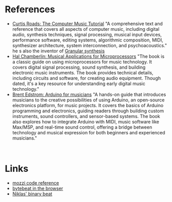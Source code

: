 # References

- [Curtis Roads: The Computer Music Tutorial](https://web.archive.org/web/20080418053712/http://mitpress.mit.edu/catalog/item/default.asp?tid=8218&ttype=2) "A comprehensive text and reference that covers all aspects of computer music, including digital audio, synthesis techniques, signal processing, musical input devices, performance software, editing systems, algorithmic composition, MIDI, synthesizer architecture, system interconnection, and psychoacoustics." he s also the inventor of [Granular synthesis](https://en.wikipedia.org/wiki/Granular_Synthesis)
- [Hal Chamberlin: Musical Applications for Microprocessors](http://sites.music.columbia.edu/cmc/courses/g6610/fall2016/week8/Musical_Applications_of_Microprocessors-Charmberlin.pdf)  "The book is a classic guide on using microprocessors for music technology. It covers digital signal processing, sound synthesis, and building electronic music instruments. The book provides technical details, including circuits and software, for creating audio equipment. Though dated, it's a key resource for understanding early digital music technology."
- [Brent Edstrom: Arduino for musicians](https://global.oup.com/us/companion.websites/9780199309320/) "A hands-on guide that introduces musicians to the creative possibilities of using Arduino, an open-source electronics platform, for music projects. It covers the basics of Arduino programming and electronics, guiding readers through building custom instruments, sound controllers, and sensor-based systems. The book also explores how to integrate Arduino with MIDI, music software like Max/MSP, and real-time sound control, offering a bridge between technology and musical expression for both beginners and experienced musicians."

</br>

# Links

- [mozzi code reference](https://sensorium.github.io/Mozzi/doc/html/index.html)
- [bytebeat in the browser](http://wurstcaptures.untergrund.net/music/)
- [Niklas' binary beat](https://www.niklasroy.com/project/39/psp-pocket-sound-performer)
